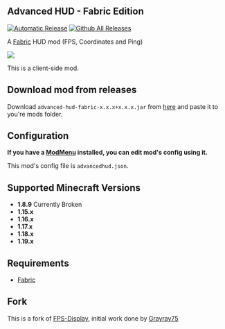 ## Advanced HUD - Fabric Edition
[![Automatic Release](https://github.com/Razuuu/advanced-hud-fabric/actions/workflows/release.yaml/badge.svg)](https://github.com/Razuuu/advanced-hud-fabric/actions/workflows/release.yaml)
[![Github All Releases](https://img.shields.io/github/downloads/Razuuu/advanced-hud-fabric/total.svg)]()

A [Fabric](https://fabricmc.net/) HUD mod (FPS, Coordinates and Ping)

![](https://share.razuuu.de/i/J.YzAui.png)

This is a client-side mod.

## Download mod from releases

Download `advanced-hud-fabric-x.x.x+x.x.x.jar` from [here](https://github.com/Razuuu/advanced-hud-fabric/releases) and paste it to you're mods folder.

## Configuration

__If you have a [ModMenu](https://modrinth.com/mod/modmenu) installed, you can edit mod's config using it.__

This mod's config file is `advancedhud.json`.

## Supported Minecraft Versions
* **1.8.9** Currently Broken
* **1.15.x**
* **1.16.x**
* **1.17.x**
* **1.18.x**
* **1.19.x**

## Requirements
* [Fabric](https://fabricmc.net/)

## Fork
This is a fork of [FPS-Display](https://github.com/Grayray75/FPS-Display), initial work done by [Grayray75](https://github.com/Grayray75)
